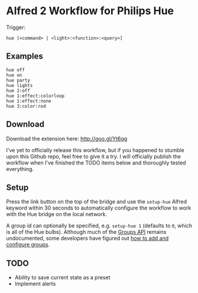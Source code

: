 # Alfred 2 Workflow for Philips Hue

Trigger:

	hue [<command> | <light>:<function>:<query>]

## Examples

	hue off
	hue on
	hue party
	hue lights
	hue 2:off
	hue 1:effect:colorloop
	hue 1:effect:none
	hue 3:color:red

## Download

Download the extension here: http://goo.gl/Yt6qg

I've yet to officially release this workflow, but if you happened to stumble upon this Github repo, feel free to give it a try.  I will officially publish the workflow when I've finished the TODO items below and thoroughly tested everything.

## Setup

Press the link button on the top of the bridge and use the `setup-hue` Alfred keyword within 30 seconds to automatically configure the workflow to work with the Hue bridge on the local network.

A group id can optionally be specified, e.g. `setup-hue 1` (defaults to `0`, which is all of the Hue bulbs).  Although much of the [Groups API](http://developers.meethue.com/2_groupsapi.html) remains undocumented, some developers have figured out [how to add and configure groups](http://www.everyhue.com/vanilla/discussion/57/api-groups/p1).

## TODO

* Ability to save current state as a preset
* Implement alerts
